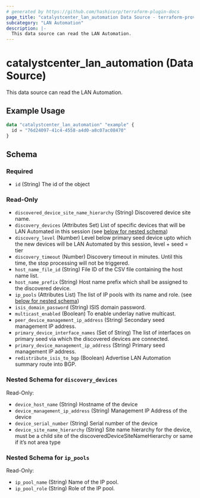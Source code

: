 ```yaml
---
# generated by https://github.com/hashicorp/terraform-plugin-docs
page_title: "catalystcenter_lan_automation Data Source - terraform-provider-catalystcenter"
subcategory: "LAN Automation"
description: |-
  This data source can read the LAN Automation.
---
```


# catalystcenter_lan_automation (Data Source)

This data source can read the LAN Automation.

## Example Usage

```terraform
data "catalystcenter_lan_automation" "example" {
  id = "76d24097-41c4-4558-a4d0-a8c07ac08470"
}
```

<!-- schema generated by tfplugindocs -->
## Schema

### Required

- `id` (String) The id of the object

### Read-Only

- `discovered_device_site_name_hierarchy` (String) Discovered device site name.
- `discovery_devices` (Attributes Set) List of specific devices that will be LAN Automated in this session (see [below for nested schema](#nestedatt--discovery_devices))
- `discovery_level` (Number) Level below primary seed device upto which the new devices will be LAN Automated by this session, level + seed = tier
- `discovery_timeout` (Number) Discovery timeout in minutes. Until this time, the stop processing will not be triggered.
- `host_name_file_id` (String) File ID of the CSV file containing the host name list.
- `host_name_prefix` (String) Host name prefix which shall be assigned to the discovered device.
- `ip_pools` (Attributes List) The list of IP pools with its name and role. (see [below for nested schema](#nestedatt--ip_pools))
- `isis_domain_password` (String) ISIS domain password.
- `multicast_enabled` (Boolean) To enable underlay native multicast.
- `peer_device_management_ip_address` (String) Secondary seed management IP address.
- `primary_device_interface_names` (Set of String) The list of interfaces on primary seed via which the discovered devices are connected.
- `primary_device_management_ip_address` (String) Primary seed management IP address.
- `redistribute_isis_to_bgp` (Boolean) Advertise LAN Automation summary route into BGP.

<a id="nestedatt--discovery_devices"></a>
### Nested Schema for `discovery_devices`

Read-Only:

- `device_host_name` (String) Hostname of the device
- `device_management_ip_address` (String) Management IP Address of the device
- `device_serial_number` (String) Serial number of the device
- `device_site_name_hierarchy` (String) Site name hierarchy for the device, must be a child site of the discoveredDeviceSiteNameHierarchy or same if it’s not area type


<a id="nestedatt--ip_pools"></a>
### Nested Schema for `ip_pools`

Read-Only:

- `ip_pool_name` (String) Name of the IP pool.
- `ip_pool_role` (String) Role of the IP pool.
